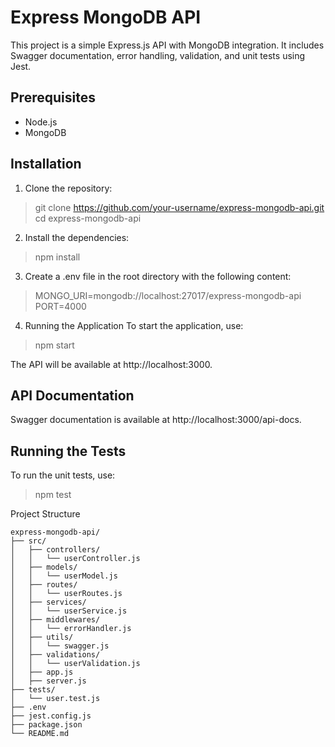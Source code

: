 # Express MongoDB API

This project is a simple Express.js API with MongoDB integration. It includes Swagger documentation, error handling, validation, and unit tests using Jest.

## Prerequisites

- Node.js
- MongoDB

## Installation

1. Clone the repository:
> git clone https://github.com/your-username/express-mongodb-api.git
> cd express-mongodb-api

2. Install the dependencies:
> npm install

3. Create a .env file in the root directory with the following content:
> MONGO_URI=mongodb://localhost:27017/express-mongodb-api
> PORT=4000

4. Running the Application
To start the application, use:  
> npm start

The API will be available at http://localhost:3000.

## API Documentation
Swagger documentation is available at http://localhost:3000/api-docs.

## Running the Tests
To run the unit tests, use:
> npm test


Project Structure

```
express-mongodb-api/
├── src/
│   ├── controllers/
│   │   └── userController.js
│   ├── models/
│   │   └── userModel.js
│   ├── routes/
│   │   └── userRoutes.js
│   ├── services/
│   │   └── userService.js
│   ├── middlewares/
│   │   └── errorHandler.js
│   ├── utils/
│   │   └── swagger.js
│   ├── validations/
│   │   └── userValidation.js
│   ├── app.js
│   ├── server.js
├── tests/
│   └── user.test.js
├── .env
├── jest.config.js
├── package.json
└── README.md
```